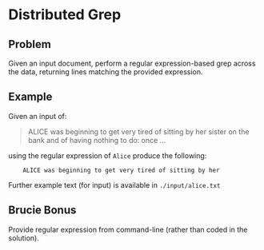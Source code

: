 Distributed Grep
================

Problem
-------
Given an input document, perform a regular expression-based grep across the data, returning lines matching the
provided expression.

Example
-------

Given an input of:

> ALICE was beginning to get very tired of sitting by her
> sister on the bank and of having nothing to do: once ...

using the regular expression of `Alice` produce the following:

		ALICE was beginning to get very tired of sitting by her
				
Further example text (for input) is available in `./input/alice.txt`

Brucie Bonus
------------
Provide regular expression from command-line (rather than coded in the solution).